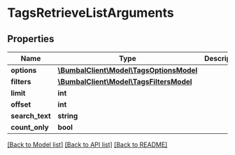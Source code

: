 # TagsRetrieveListArguments

## Properties
Name | Type | Description | Notes
------------ | ------------- | ------------- | -------------
**options** | [**\BumbalClient\Model\TagsOptionsModel**](TagsOptionsModel.md) |  | [optional] 
**filters** | [**\BumbalClient\Model\TagsFiltersModel**](TagsFiltersModel.md) |  | [optional] 
**limit** | **int** |  | [optional] 
**offset** | **int** |  | [optional] 
**search_text** | **string** |  | [optional] 
**count_only** | **bool** |  | [optional] 

[[Back to Model list]](../README.md#documentation-for-models) [[Back to API list]](../README.md#documentation-for-api-endpoints) [[Back to README]](../README.md)


